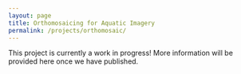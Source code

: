 ```yaml
---
layout: page
title: Orthomosaicing for Aquatic Imagery
permalink: /projects/orthomosaic/
---
```


This project is currently a work in progress! More information will be provided here once we have published.